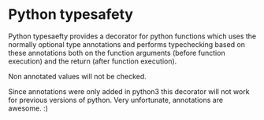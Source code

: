 Python typesafety
====

Python typesaefty provides a decorator for python functions which uses the normally optional type annotations and performs typechecking based on these annotations both on the function arguments (before function execution) and the return (after function execution).

Non annotated values will not be checked.

Since annotations were only added in python3 this decorator will not work for previous versions of python. Very unfortunate, annotations are awesome. :)
